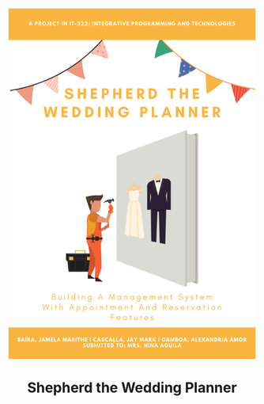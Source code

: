 
<h1 align="center">
  <img src="https://github.com/jaymark0831/PersonalWeb/blob/main/Shepherd%20the%20wedding%20planner.png" alt="Markdownify" width="500">
  <br>
  <br>
  Shepherd the Wedding Planner
  <br>
</h1>


